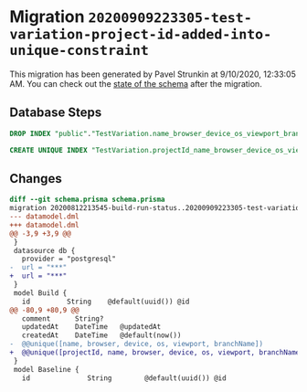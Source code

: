 # Migration `20200909223305-test-variation-project-id-added-into-unique-constraint`

This migration has been generated by Pavel Strunkin at 9/10/2020, 12:33:05 AM.
You can check out the [state of the schema](./schema.prisma) after the migration.

## Database Steps

```sql
DROP INDEX "public"."TestVariation.name_browser_device_os_viewport_branchName_unique"

CREATE UNIQUE INDEX "TestVariation.projectId_name_browser_device_os_viewport_branchName_unique" ON "public"."TestVariation"("projectId","name","browser","device","os","viewport","branchName")
```

## Changes

```diff
diff --git schema.prisma schema.prisma
migration 20200812213545-build-run-status..20200909223305-test-variation-project-id-added-into-unique-constraint
--- datamodel.dml
+++ datamodel.dml
@@ -3,9 +3,9 @@
 }
 datasource db {
   provider = "postgresql"
-  url = "***"
+  url = "***"
 }
 model Build {
   id         String    @default(uuid()) @id
@@ -80,9 +80,9 @@
   comment      String?
   updatedAt    DateTime   @updatedAt
   createdAt    DateTime   @default(now())
-  @@unique([name, browser, device, os, viewport, branchName])
+  @@unique([projectId, name, browser, device, os, viewport, branchName])
 }
 model Baseline {
   id              String        @default(uuid()) @id
```


